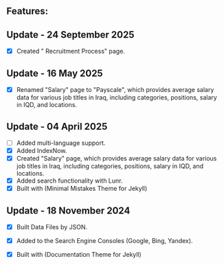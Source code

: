 ## Features:

## **Update** - 24 September 2025

- [x] Created " Recruitment Process" page.

## **Update** - 16 May 2025

- [x] Renamed "Salary" page to "Payscale", which provides average salary data for various job titles in Iraq, including categories, positions, salary in IQD, and locations.

## **Update** - 04 April 2025

- [ ] Added multi-language support.
- [x] Added IndexNow.
- [x] Created "Salary" page, which provides average salary data for various job titles in Iraq, including categories, positions, salary in IQD, and locations. 
- [x] Added search functionality with Lunr.
- [x] Built with (Minimal Mistakes Theme for Jekyll)

## **Update** - 18 November 2024

- [x] Built Data Files by JSON.
- [x] Added to the Search Engine Consoles (Google, Bing, Yandex).
- [x] Built with (Documentation Theme for Jekyll)

